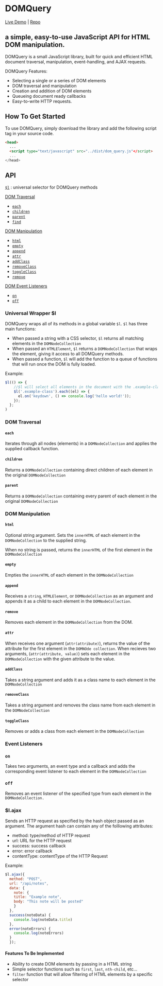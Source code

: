 # DOMQuery

[Live Demo](http://kevin-dam.co/SnakeGame) | [ Repo](http://github.com/madnivek/SnakeGame)

## a simple, easy-to-use JavaScript API for HTML DOM manipulation.

DOMQuery is a small JavaScript library, built for quick and efficient HTML document traversal, manipulation, event-handling, and AJAX requests.

DOMQuery Features:

* Selecting a single or a series of DOM elements
* DOM traversal and manipulation
* Creation and addition of DOM elements
* Queueing document ready callbacks
* Easy-to-write HTTP requests.

## How To Get Started

To use DOMQuery, simply download the library and add the following script tag in your source code.

```HTML
<head>
  ...
  <script type="text/javascript" src="../dist/dom_query.js"</script>
  ...
</head>
```

## API

[`$l`](#l) : universal selector for DOMQuery methods

[DOM Traversal](#dom-traversal)

* [`each`](#each)
* [`children`](#children)
* [`parent`](#parent)
* [`find`](#find)

[DOM Manipulation](#dom-manipulation)

* [`html`](#html)
* [`empty`](#empty)
* [`append`](#append)
* [`attr`](#attr)
* [`addClass`](#addClass)
* [`removeClass`](#removeClass)
* [`toggleClass`](#toggleClass)
* [`remove`](#remove)

[DOM Event Listeners](#event-listeners)

* [`on`](#on)
* [`off`](#off)

### Universal Wrapper $l

DOMQuery wraps all of its methods in a global variable `$l`. `$l` has three main functions:

* When passed a string with a CSS selector, `$l` returns all matching elements in the `DOMNodeCollection`
* When passed an `HTMLElement`, `$l` returns a `DOMNodeCollection` that wraps the element, giving it access to all DOMQuery methods.
* When passed a function, `$l` will add the function to a queue of functions that will run once the DOM is fully loaded.

Example:

```javascript
$l(() => {
    //$l will select all elements in the document with the .example-class class and attach an event listener to each element in the resulting `DOMNodeCollection`
    $l('.example-class').each((el) => {
      el.on('keydown', () => console.log('hello world!'));
    });
  };
)
```

### DOM Traversal

#### `each`
Iterates through all nodes (elements) in a `DOMNodeCollection` and applies the supplied callback function.

#### `children`
Returns a `DOMNodeCollection` containing direct children of each element in the original `DOMNodeCollection`

#### `parent`
Returns a `DOMNodeCollection` containing every parent of each element in the original `DOMNodeCollection`

### DOM Manipulation

#### `html`
Optional string argument. Sets the `innerHTML` of each element in the `DOMNodeCollection` to the supplied string.

When no string is passed, returns the `innerHTML` of the first element in the `DOMNodeCollection`

#### `empty`
Empties the `innerHTML` of each element in the `DOMNodeCollection`

#### `append`
Receives a `string`, `HTMLElement`, or `DOMNodeCollection` as an argument and appends it as a child to each element in the `DOMNodeCollection`.

#### `remove`
Removes each element in the `DOMNodeCollection` from the DOM.

#### `attr`
When receives one argument (`attr(attribute)`), returns the value of the attribute for the first element in the `DOMNOde collection`. When recieves two arguments, (`attr(attribute, value)`) sets each element in the `DOMNodeCollection` with the given attribute to the value.


#### `addClass`
Takes a string argument and adds it as a class name to each element in the `DOMNodeCollection`

#### `removeClass`
Takes a string argument and removes the class name from each element in the `DOMNodeCollection`

#### `toggleClass`
Removes or adds a class from each element in the `DOMNodeCollection`

### Event Listeners

### `on`
Takes two arguments, an event type and a callback and adds the corresponding event listener to each element in the `DOMNodeCollection`

### `off`
Removes an event listener of the specified type from each element in the `DOMNodeCollection.`

### $l.ajax

Sends an HTTP request as specified by the hash object passed as an argument. The argument hash can contain any of the folllowing attributes:
* method: type/method of HTTP request
* url: URL for the HTTP request
* success: success callback
* error: error callback
* contentType: contentType of the HTTP Request

Example:

```javascript
$l.ajax({
  method: "POST",
  url: "/api/notes",
  data: {
    note: {
    title: "Example note",
    body: "This note will be posted"
    }
  },
  success(noteData) {
    console.log(noteData.title)
  },
  error(noteErrors) {
    console.log(noteErrors)
  }
  });
```

#### Features To Be Implemented

* Ability to create DOM elements by passing in a HTML string
* Simple selector functions such as `first`, `last`, `nth-child`, etc...
* `filter` function that will allow filtering of HTML elements by a specific selector
